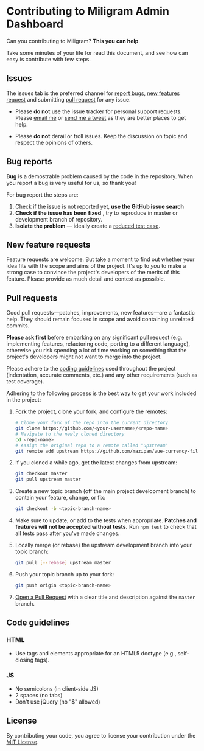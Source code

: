 # Contributing to Miligram Admin Dashboard

Can you contributing to Miligram? **This you can help**.

Take some minutes of your life for read this document, and see how can easy is contribute with few steps.


## Issues

The issues tab is the preferred channel for [report bugs](#bug-reports), [new features request](#feature-requests) and submitting [pull request](#pull-requests) for any issue.

* Please **do not** use the issue tracker for personal support requests.  Please [email me](mailto:mazipanneh@gmail.com) or [send me a tweet](https://twitter.com/Maz_Ipan) as they are better places to get help.

* Please **do not** derail or troll issues. Keep the discussion on topic and respect the opinions of others.


## Bug reports

**Bug** is a demostrable problem caused by the code in the repository. When you report a bug is very useful for us, so thank you!

For bug report the steps are:

1. Check if the issue is not reported yet,  **use the GitHub issue search**
2. **Check if the issue has been fixed** , try to reproduce in master or development branch of repository.
3. **Isolate the problem** &mdash; ideally create a [reduced test case](https://css-tricks.com/reduced-test-cases/).

## New feature requests

Feature requests are welcome. But take a moment to find out whether your idea fits with the scope and aims of the project. It's up to *you* to make a strong case to convince the project's developers of the merits of this feature. Please provide as much detail and context as possible.

## Pull requests

Good pull requests—patches, improvements, new features—are a fantastic help. They should remain focused in scope and avoid containing unrelated commits.

**Please ask first** before embarking on any significant pull request (e.g. implementing features, refactoring code, porting to a different language), otherwise you risk spending a lot of time working on something that the project's developers might not want to merge into the project.

Please adhere to the [coding guidelines](#code-guidelines) used throughout the project (indentation, accurate comments, etc.) and any other requirements (such as test coverage).

Adhering to the following process is the best way to get your work included in the project:

1. [Fork](https://help.github.com/fork-a-repo/) the project, clone your fork,
   and configure the remotes:

   ```bash
   # Clone your fork of the repo into the current directory
   git clone https://github.com/<your-username>/<repo-name>
   # Navigate to the newly cloned directory
   cd <repo-name>
   # Assign the original repo to a remote called "upstream"
   git remote add upstream https://github.com/mazipan/vue-currency-filter
   ```

2. If you cloned a while ago, get the latest changes from upstream:

   ```bash
   git checkout master
   git pull upstream master
   ```

3. Create a new topic branch (off the main project development branch) to
   contain your feature, change, or fix:

   ```bash
   git checkout -b <topic-branch-name>
   ```

4. Make sure to update, or add to the tests when appropriate. **Patches and
   features will not be accepted without tests.** Run `npm test` to check that
   all tests pass after you've made changes.

5. Locally merge (or rebase) the upstream development branch into your topic branch:

   ```bash
   git pull [--rebase] upstream master
   ```

6. Push your topic branch up to your fork:

   ```bash
   git push origin <topic-branch-name>
   ```

7. [Open a Pull Request](https://help.github.com/articles/using-pull-requests/)
    with a clear title and description against the `master` branch.

## Code guidelines

### HTML

 - Use tags and elements appropriate for an HTML5 doctype (e.g., self-closing tags).

### JS

  -  No semicolons (in client-side JS)
  -  2 spaces (no tabs)
  -  Don't use jQuery (no "$" allowed)


## License

By contributing your code, you agree to license your contribution under the [MIT License](LICENSE).
